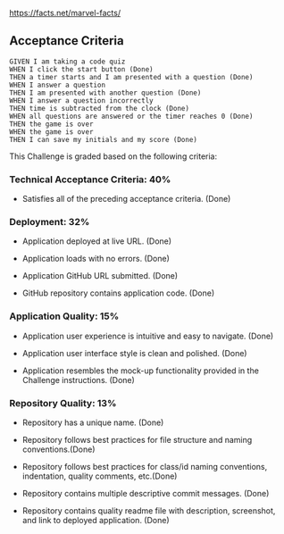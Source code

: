 <!--  Marvel facts provided by  -->

https://facts.net/marvel-facts/

<!-- Marvel Quiz Screen Shots -->




## Acceptance Criteria

```
GIVEN I am taking a code quiz
WHEN I click the start button (Done)
THEN a timer starts and I am presented with a question (Done)
WHEN I answer a question
THEN I am presented with another question (Done)
WHEN I answer a question incorrectly
THEN time is subtracted from the clock (Done)
WHEN all questions are answered or the timer reaches 0 (Done)
THEN the game is over
WHEN the game is over
THEN I can save my initials and my score (Done)
```

This Challenge is graded based on the following criteria: 

### Technical Acceptance Criteria: 40%

* Satisfies all of the preceding acceptance criteria. (Done)

### Deployment: 32%

* Application deployed at live URL. (Done)

* Application loads with no errors. (Done)

* Application GitHub URL submitted. (Done)

* GitHub repository contains application code. (Done)

### Application Quality: 15%

* Application user experience is intuitive and easy to navigate. (Done)

* Application user interface style is clean and polished. (Done)

* Application resembles the mock-up functionality provided in the Challenge instructions. (Done)

### Repository Quality: 13%

* Repository has a unique name. (Done)

* Repository follows best practices for file structure and naming conventions.(Done)

* Repository follows best practices for class/id naming conventions, indentation, quality comments, etc.(Done)

* Repository contains multiple descriptive commit messages. (Done)

* Repository contains quality readme file with description, screenshot, and link to deployed application. (Done)



